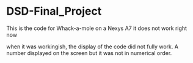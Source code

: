 # DSD-Final_Project

This is the code for Whack-a-mole on a Nexys A7
it does not work right now

when it was workingish, the display of the code did not fully work. A number displayed on the screen but it was not in numerical order. 
